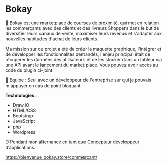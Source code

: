 # Bokay

💼 Bokay est une marketplace de courses de proximité, qui met en relation les commerçants avec des clients et des livreurs Shoppers dans le but de diversifier leurs canaux de vente, maximiser leurs revenus et s'adapter aux nouvelles habitudes d'achat de leurs clients.

Ma mission sur ce projet a été de créer la maquette graphique, l'intégrer et de développer les fonctionnalités demandés, l'enjeu principal était de récuperer les données des utilisateurs et de les stocker dans un tableur via une API avant le lancement du market place. Vous pouvez avoir accès au code du plugin ci-joint. 

👥 Equipe : Seul avec un développeur de l'entreprise sur qui je pouvais m'appuyer en cas de point bloquant

**Technologies :**

- Draw.IO
- HTML/CSS
- Bootstrap
- JavaScript 
- php
- Wordpress

⏰ Pendant mon alternance en tant que Concepteur développeur d’applications.

https://bienvenue.bokay.store/commercant/
